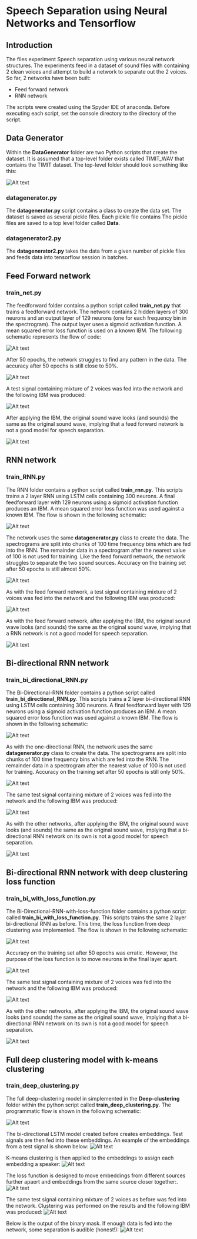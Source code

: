 # Speech Separation using Neural Networks and Tensorflow

## Introduction

The files experiment Speech separation using various neural network structures. The experiments feed in a dataset of sound files with containing 2 clean voices and attempt to build a network to separate out the 2 voices.
So far, 2 networks have been built:
* Feed forward network
* RNN network

The scripts were created using the Spyder IDE of anaconda. Before executing each script, set the console directory to the directory of the script.

## Data Generator

Within the **DataGenerator** folder are two Python scripts that create the dataset.
It is assumed that a top-level folder exists called TIMIT_WAV that contains the TIMIT dataset. The top-level folder should look something like this:

![Alt text](Pictures/FolderStructure.png?raw=true "Folder structure")

### datagenerator.py
The **datagenerator.py** script contains a class to create the data set. The dataset is saved as several pickle files. Each pickle file contains 
The pickle files are saved to a top level folder called **Data**.
### datagenerator2.py
The **datagenerator2.py** takes the data from a given number of pickle files and feeds data into tensorflow session in batches. 

## Feed Forward network
### train_net.py

The feedforward folder contains a python script called **train_net.py** that trains a feedforward network. The network contains 2 hidden layers of 300 neurons and an output layer of 129 neurons (one for each frequency bin in the spectrogram). 
The output layer uses a sigmoid activation function. A mean squared error loss function is used on a known IBM. The following schematic represents the flow of code:

![Alt text](Pictures/Feed_forward.png?raw=true "Feedforward flow")

After 50 epochs, the network struggles to find any pattern in the data. The accuracy after 50 epochs is still close to 50%.

![Alt text](Feedforward/feedforwardaccuracy.png?raw=true "Feedforward accuracy")

A test signal containing mixture of 2 voices was fed into the network and the following IBM was produced:

![Alt text](Feedforward/feedforwardibm.png?raw=true "Feedforward IBM")

After applying the IBM, the original sound wave looks (and sounds) the same as the original sound wave, implying that a feed forward network is not a good model for speech separation.

![Alt text](Feedforward/feedforwardrecoveredwav.png?raw=true "Feedforward recovered sound wave")

## RNN network
### train_RNN.py

The RNN folder contains a python script called **train_rnn.py**. This scripts trains a 2 layer RNN using LSTM cells containing 300 neurons. A final feedforward layer with 129 neurons using a sigmoid activation function produces an IBM. A mean squared error loss function was used against a known IBM. The flow is shown in the following schematic:

![Alt text](Pictures/RNN.png?raw=true "RNN flow")

The network uses the same **datagenerator.py** class to create the data. The spectrograms are split into chunks of 100 time frequency bins which are fed into the RNN. The remainder data in a spectrogram after the nearest value of 100 is not used for training. 
Like the feed forward network, the network struggles to separate the two sound sources. Accuracy on the training set after 50 epochs is still almost 50%.

![Alt text](RNN/rnnaccuracy.png?raw=true "RNN accuracy")

As with the feed forward network, a test signal containing mixture of 2 voices was fed into the network and the following IBM was produced:

![Alt text](RNN/rnnibm.png?raw=true "RNN IBM")

As with the feed forward network, after applying the IBM, the original sound wave looks (and sounds) the same as the original sound wave, implying that a RNN network is not a good model for speech separation.

![Alt text](RNN/rnnrecoveredwav.png?raw=true "RNN recovered sound wave")

## Bi-directional RNN network
### train_bi_directional_RNN.py

The Bi-Directional-RNN folder contains a python script called **train_bi_directional_RNN.py**. This scripts trains a 2 layer bi-directional RNN using LSTM cells containing 300 neurons. A final feedforward layer with 129 neurons using a sigmoid activation function produces an IBM. A mean squared error loss function was used against a known IBM. The flow is shown in the following schematic:

![Alt text](Pictures/Bi-directional-RNN.png?raw=true "Bi-directional RNN flow")

As with the one-directional RNN, the network uses the same **datagenerator.py** class to create the data. The spectrograms are split into chunks of 100 time frequency bins which are fed into the RNN. The remainder data in a spectrogram after the nearest value of 100 is not used for training. 
Accuracy on the training set after 50 epochs is still only 50%.

![Alt text](Bi-Directional-RNN/bidirnnaccuracy.png?raw=true "Bi-directional RNN accuracy")

The same test signal containing mixture of 2 voices was fed into the network and the following IBM was produced:

![Alt text](Bi-Directional-RNN/bidirnnibm.png?raw=true "Bi-directional RNN IBM")

As with the other networks, after applying the IBM, the original sound wave looks (and sounds) the same as the original sound wave, implying that a bi-directional RNN network on its own is not a good model for speech separation.

![Alt text](Bi-Directional-RNN/bidirnnrecoveredwav.png?raw=true " Bi-directional RNN recovered sound wave")


## Bi-directional RNN network with deep clustering loss function
### train_bi_with_loss_function.py

The Bi-Directional-RNN-with-loss-function folder contains a python script called **train_bi_with_loss_function.py**. This scripts trains the same 2 layer bi-directional RNN as before. This time, the loss function from deep clustering was implemented. The flow is shown in the following schematic:

![Alt text](Pictures/Bi-directional-RNN-with-loss-function.png?raw=true "Bi-directional RNN with loss function flow")

Accuracy on the training set after 50 epochs was erratic. However, the purpose of the loss function is to move neurons in the final layer apart.

![Alt text](Bi-Directional-RNN-with-loss-function/bidilossaccuracy.png?raw=true "Bi-directional RNN with loss function accuracy")

The same test signal containing mixture of 2 voices was fed into the network and the following IBM was produced:

![Alt text](Bi-Directional-RNN-with-loss-function/bidilossibm.png?raw=true "Bi-directional RNN with loss function IBM")

As with the other networks, after applying the IBM, the original sound wave looks (and sounds) the same as the original sound wave, implying that a bi-directional RNN network on its own is not a good model for speech separation.

![Alt text](Bi-Directional-RNN-with-loss-function/bidilossrecoveredwav.png?raw=true " Bi-directional RNN with loss function recovered sound wave")

## Full deep clustering model with k-means clustering
### train_deep_clustering.py

The full deep-clustering model in simplemented in the **Deep-clustering** folder within the python script called **train_deep_clustering.py**. The programmatic flow is shown in the following schematic:

![Alt text](Pictures/deep_clustering.png?raw=true "Deep clustering flow")

The bi-directional LSTM model created before creates embeddings. Test signals are then fed into these embeddings. An example of the embeddings from a test signal is shown below:
![Alt text](Deep-clustering/deepclustering_embeddings.png?raw=true "Deep clustering embeddings")

K-means clustering is then applied to the embeddings to assign each embedding a speaker:
![Alt text](Deep-clustering/deepclustering_separation.png?raw=true "Deep clustering separation")

The loss function is designed to move embeddings from different sources further apaert and embeddings from the same source closer together:.
![Alt text](Deep-clustering/deepclusteringloss.png?raw=true "Deep clustering loss function")

The same test signal containing mixture of 2 voices as before was fed into the network. Clustering was performed on the results and the following IBM was produced:
![Alt text](Deep-clustering/deep_clustering_ibm.png?raw=true "Deep clustering IBM")

Below is the output of the binary mask. If enough data is fed into the network, some separation is audible (honest!):
![Alt text](Deep-clustering/deep_clustering_recoveredwav.png?raw=true "Deep clustering recovered sound wave")




